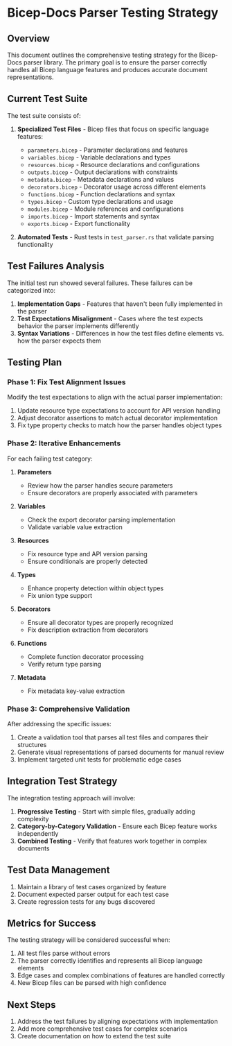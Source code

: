 # Bicep-Docs Parser Testing Strategy

## Overview

This document outlines the comprehensive testing strategy for the Bicep-Docs parser library. The primary goal is to ensure the parser correctly handles all Bicep language features and produces accurate document representations.

## Current Test Suite

The test suite consists of:

1. **Specialized Test Files** - Bicep files that focus on specific language features:
   - `parameters.bicep` - Parameter declarations and features
   - `variables.bicep` - Variable declarations and types
   - `resources.bicep` - Resource declarations and configurations
   - `outputs.bicep` - Output declarations with constraints
   - `metadata.bicep` - Metadata declarations and values
   - `decorators.bicep` - Decorator usage across different elements
   - `functions.bicep` - Function declarations and syntax
   - `types.bicep` - Custom type declarations and usage
   - `modules.bicep` - Module references and configurations
   - `imports.bicep` - Import statements and syntax
   - `exports.bicep` - Export functionality

2. **Automated Tests** - Rust tests in `test_parser.rs` that validate parsing functionality

## Test Failures Analysis

The initial test run showed several failures. These failures can be categorized into:

1. **Implementation Gaps** - Features that haven't been fully implemented in the parser
2. **Test Expectations Misalignment** - Cases where the test expects behavior the parser implements differently
3. **Syntax Variations** - Differences in how the test files define elements vs. how the parser expects them

## Testing Plan

### Phase 1: Fix Test Alignment Issues

Modify the test expectations to align with the actual parser implementation:

1. Update resource type expectations to account for API version handling
2. Adjust decorator assertions to match actual decorator implementation
3. Fix type property checks to match how the parser handles object types

### Phase 2: Iterative Enhancements

For each failing test category:

1. **Parameters**
   - Review how the parser handles secure parameters
   - Ensure decorators are properly associated with parameters

2. **Variables**
   - Check the export decorator parsing implementation
   - Validate variable value extraction

3. **Resources**
   - Fix resource type and API version parsing
   - Ensure conditionals are properly detected

4. **Types**
   - Enhance property detection within object types
   - Fix union type support

5. **Decorators**
   - Ensure all decorator types are properly recognized
   - Fix description extraction from decorators

6. **Functions**
   - Complete function decorator processing
   - Verify return type parsing

7. **Metadata**
   - Fix metadata key-value extraction

### Phase 3: Comprehensive Validation

After addressing the specific issues:

1. Create a validation tool that parses all test files and compares their structures
2. Generate visual representations of parsed documents for manual review
3. Implement targeted unit tests for problematic edge cases

## Integration Test Strategy

The integration testing approach will involve:

1. **Progressive Testing** - Start with simple files, gradually adding complexity
2. **Category-by-Category Validation** - Ensure each Bicep feature works independently
3. **Combined Testing** - Verify that features work together in complex documents

## Test Data Management

1. Maintain a library of test cases organized by feature
2. Document expected parser output for each test case
3. Create regression tests for any bugs discovered

## Metrics for Success

The testing strategy will be considered successful when:

1. All test files parse without errors
2. The parser correctly identifies and represents all Bicep language elements
3. Edge cases and complex combinations of features are handled correctly
4. New Bicep files can be parsed with high confidence

## Next Steps

1. Address the test failures by aligning expectations with implementation
2. Add more comprehensive test cases for complex scenarios
3. Create documentation on how to extend the test suite
